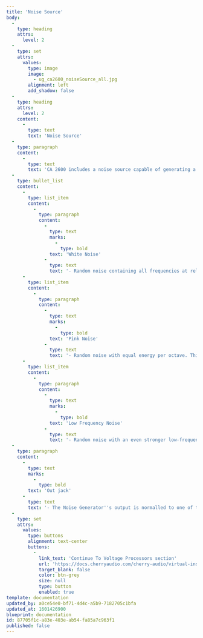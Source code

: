 ```yaml
---
title: 'Noise Source'
body:
  -
    type: heading
    attrs:
      level: 2
  -
    type: set
    attrs:
      values:
        type: image
        image:
          - ug_ca2600_noiseSource_all.jpg
        alignment: left
        add_shadow: false
  -
    type: heading
    attrs:
      level: 2
    content:
      -
        type: text
        text: 'Noise Source'
  -
    type: paragraph
    content:
      -
        type: text
        text: 'CA 2600 includes a noise source capable of generating a spectrum of noise tones with a continuously variable control. '
  -
    type: bullet_list
    content:
      -
        type: list_item
        content:
          -
            type: paragraph
            content:
              -
                type: text
                marks:
                  -
                    type: bold
                text: 'White Noise'
              -
                type: text
                text: '- Random noise containing all frequencies at relatively equal amplitude.'
      -
        type: list_item
        content:
          -
            type: paragraph
            content:
              -
                type: text
                marks:
                  -
                    type: bold
                text: 'Pink Noise'
              -
                type: text
                text: '- Random noise with equal energy per octave. This has audibly more low-frequency content than white noise.'
      -
        type: list_item
        content:
          -
            type: paragraph
            content:
              -
                type: text
                marks:
                  -
                    type: bold
                text: 'Low Frequency Noise'
              -
                type: text
                text: '- Random noise with an even stronger low-frequency bias than pink noise. '
  -
    type: paragraph
    content:
      -
        type: text
        marks:
          -
            type: bold
        text: 'Out jack'
      -
        type: text
        text: '- The Noise Generator''s output is normalled to one of the filter inputs, but the jack can be used to route noise wherever desired. Keep in mind that in addition to audio applications, noise can be used as a modulation source. '
  -
    type: set
    attrs:
      values:
        type: buttons
        alignment: text-center
        buttons:
          -
            link_text: 'Continue To Voltage Processors section'
            url: 'https://docs.cherryaudio.com/cherry-audio/virtual-instruments/ca2600/voltage-processors'
            target_blank: false
            color: btn-grey
            size: null
            type: button
            enabled: true
template: documentation
updated_by: a0ce54e0-bf71-4d4c-a5b9-7182705c1bfa
updated_at: 1601426900
blueprint: documentation
id: 87705f1c-a83e-403e-ab54-fa85a7c963f1
published: false
---
```

